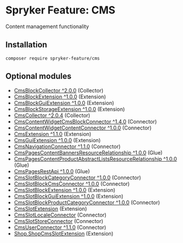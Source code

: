 # Spryker Feature: CMS

Content management functionality

## Installation

```
composer require spryker-feature/cms
```

## Optional modules
- [CmsBlockCollector ^2.0.0](https://github.com/spryker/cms-block-collector) (Collector)
- [CmsBlockExtension ^1.0.0](https://github.com/spryker/cms-block-extension) (Extension)
- [CmsBlockGuiExtension ^1.0.0](https://github.com/spryker/cms-block-gui-extension) (Extension)
- [CmsBlockStorageExtension ^1.0.0](https://github.com/spryker/cms-block-storage-extension) (Extension)
- [CmsCollector ^2.0.4](https://github.com/spryker/cms-collector) (Collector)
- [CmsContentWidgetCmsBlockConnector ^1.4.0](https://github.com/spryker/cms-content-widget-cms-block-connector) (Connector)
- [CmsContentWidgetContentConnector ^1.0.0](https://github.com/spryker/cms-content-widget-content-connector) (Connector)
- [CmsExtension ^1.1.0](https://github.com/spryker/cms-extension) (Extension)
- [CmsGuiExtension ^1.0.0](https://github.com/spryker/cms-gui-extension) (Extension)
- [CmsNavigationConnector ^1.1.0](https://github.com/spryker/cms-navigation-connector) (Connector)
- [CmsPagesContentBannersResourceRelationship ^1.0.0](https://github.com/spryker/cms-pages-content-banners-resource-relationship) (Glue)
- [CmsPagesContentProductAbstractListsResourceRelationship ^1.0.0](https://github.com/spryker/cms-pages-content-product-abstract-lists-resource-relationship) (Glue)
- [CmsPagesRestApi ^1.0.0](https://github.com/spryker/cms-pages-rest-api) (Glue)
- [CmsSlotBlockCategoryConnector ^1.0.0](https://github.com/spryker/cms-slot-block-category-connector) (Connector)
- [CmsSlotBlockCmsConnector ^1.0.0](https://github.com/spryker/cms-slot-block-cms-connector) (Connector)
- [CmsSlotBlockExtension ^1.0.0](https://github.com/spryker/cms-slot-block-extension) (Extension)
- [CmsSlotBlockGuiExtension ^1.0.0](https://github.com/spryker/cms-slot-block-gui-extension) (Extension)
- [CmsSlotBlockProductCategoryConnector ^1.0.0](https://github.com/spryker/cms-slot-block-product-category-connector) (Connector)
- [CmsSlotExtension](https://github.com/spryker/cms-slot-extension) (Extension)
- [CmsSlotLocaleConnector](https://github.com/spryker/cms-slot-locale-connector) (Connector)
- [CmsSlotStoreConnector](https://github.com/spryker/cms-slot-store-connector) (Connector)
- [CmsUserConnector ^1.1.0](https://github.com/spryker/cms-user-connector) (Connector)
- [Shop.ShopCmsSlotExtension](https://github.com/spryker-shop/shop-cms-slot-extension) (Extension)
